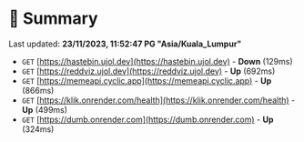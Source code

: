 # 📖 Summary
Last updated: **23/11/2023, 11:52:47 PG "Asia/Kuala_Lumpur"**

- `GET` [https://hastebin.ujol.dev](https://hastebin.ujol.dev) - **Down** (129ms)
- `GET` [https://reddviz.ujol.dev](https://reddviz.ujol.dev) - **Up** (692ms)
- `GET` [https://memeapi.cyclic.app](https://memeapi.cyclic.app) - **Up** (866ms)
- `GET` [https://klik.onrender.com/health](https://klik.onrender.com/health) - **Up** (499ms)
- `GET` [https://dumb.onrender.com](https://dumb.onrender.com) - **Up** (324ms)
